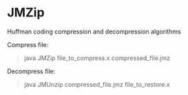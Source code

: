 # JMZip
Huffman coding compression and decompression algorithms

Compress file:
> java JMZip file_to_compress.x compressed_file.jmz

Decompress file:
> java JMUnzip compressed_file.jmz file_to_restore.x
